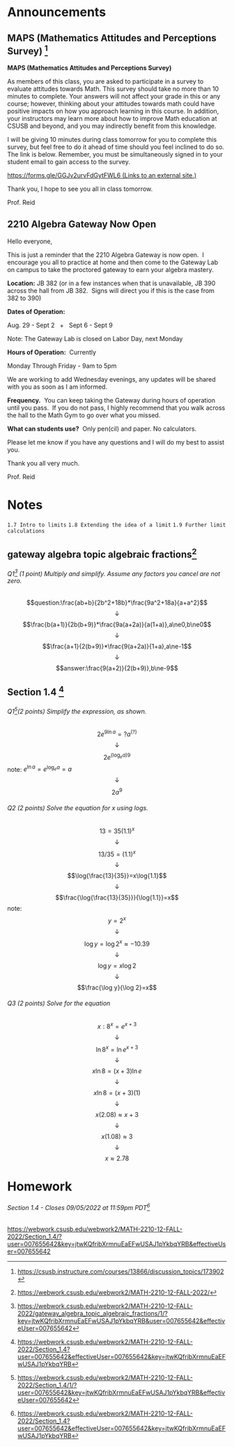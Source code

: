 # Announcements
## MAPS (Mathematics Attitudes and Perceptions Survey) [^1]
**MAPS (Mathematics Attitudes and Perceptions Survey)**  
  
As members of this class, you are asked to participate in a survey to evaluate attitudes towards Math. This survey should take no more than 10 minutes to complete. Your answers will not affect your grade in this or any course; however, thinking about your attitudes towards math could have positive impacts on how you approach learning in this course. In addition, your instructors may learn more about how to improve Math education at CSUSB and beyond, and you may indirectly benefit from this knowledge.  
  
I will be giving 10 minutes during class tomorrow for you to complete this survey, but feel free to do it ahead of time should you feel inclined to do so. The link is below. Remember, you must be simultaneously signed in to your student email to gain access to the survey.  
  
[https://forms.gle/GGJv2urvFdGytFWL6 (Links to an external site.)](https://forms.gle/GGJv2urvFdGytFWL6)  
  
Thank you, I hope to see you all in class tomorrow.  
  
  
Prof. Reid

## 2210 Algebra Gateway Now Open
Hello everyone,  
  
This is just a reminder that the 2210 Algebra Gateway is now open.  I encourage you all to practice at home and then come to the Gateway Lab on campus to take the proctored gateway to earn your algebra mastery.

**Location:** JB 382 (or in a few instances when that is unavailable, JB 390 across the hall from JB 382.  Signs will direct you if this is the case from 382 to 390) 

**Dates of Operation:**

Aug. 29 - Sept 2   +   Sept 6 - Sept 9

Note: The Gateway Lab is closed on Labor Day, next Monday

**Hours of Operation:**  Currently 

Monday Through Friday - 9am to 5pm

We are working to add Wednesday evenings, any updates will be shared with you as soon as I am informed.

**Frequency.**  You can keep taking the Gateway during hours of operation until you pass.  If you do not pass, I highly recommend that you walk across the hall to the Math Gym to go over what you missed.

**What can students use?**  Only pen(cil) and paper. No calculators.  
  

Please let me know if you have any questions and I will do my best to assist you.

Thank you all very much.  
  
  
Prof. Reid

# Notes
`1.7 Intro to limits`
`1.8 Extending the idea of a limit`
`1.9 Further limit calculations`

## gateway algebra topic algebraic fractions[^2]
###### Q1[^3] (1 point) Multiply and simplify. Assume any factors you cancel are not zero.
$$question:\frac{ab+b}{2b^2+18b}*\frac{9a^2+18a}{a+a^2}$$
$$\downarrow$$
$$\frac{b(a+1)}{2b(b+9)}*\frac{9a(a+2a)}{a(1+a)},a\ne0,b\ne0$$
$$\downarrow$$
$$\frac{a+1}{2(b+9)}*\frac{9(a+2a)}{1+a},a\ne-1$$
$$\downarrow$$
$$answer:\frac{9(a+2)}{2(b+9)},b\ne-9$$
## Section 1.4 [^4]
###### Q1[^5](2 points) Simplify the expression, as shown.
$$2e^{9\ln a}=?a^{(?)}$$
$$\downarrow$$
$$2e^{(\log_{e}a)9}$$
note: $e^{\ln a}=e^{\log_{e}a}=a$ $$\downarrow$$
$$2a^{9}$$
###### Q2 (2 points) Solve the equation for $x$ using logs.
$$13=35(1.1)^x$$
$$\downarrow$$
$$13/35=(1.1)^x$$
$$\downarrow$$
$$\log{\frac{13}{35}}=x\log{1.1}$$
$$\downarrow$$
$$\frac{\log{\frac{13}{35}}}{\log{1.1}}=x$$
note:
$$y=2^x$$
$$\downarrow$$
$$\log y=\log 2^x\approx-10.39$$
$$\downarrow$$
$$\log y=x\log 2$$
$$\downarrow$$
$$\frac{\log y}{\log 2}=x$$

###### Q3 (2 points) Solve for the equation
$$x:8^{x}=e^{x+3}$$
$$\downarrow$$
$$\ln{8^{x}}=\ln{e^{x+3}}$$
$$\downarrow$$
$$x\ln{8}=(x+3)\ln{e}$$
$$\downarrow$$
$$x\ln{8}=(x+3)(1)$$
$$\downarrow$$
$$x(2.08)\approx x+3$$
$$\downarrow$$
$$x(1.08)\approx 3$$
$$\downarrow$$
$$x\approx 2.78$$
# Homework
###### Section 1.4 - Closes 09/05/2022 at 11:59pm PDT[^4]
https://webwork.csusb.edu/webwork2/MATH-2210-12-FALL-2022/Section_1.4/?user=007655642&key=jtwKQfribXrmnuEaEFwUSAJ1pYkbqYRB&effectiveUser=007655642





[^1]: https://csusb.instructure.com/courses/13866/discussion_topics/173902
[^2]: https://webwork.csusb.edu/webwork2/MATH-2210-12-FALL-2022/
[^3]: https://webwork.csusb.edu/webwork2/MATH-2210-12-FALL-2022/gateway_algebra_topic_algebraic_fractions/1/?key=jtwKQfribXrmnuEaEFwUSAJ1pYkbqYRB&user=007655642&effectiveUser=007655642 
[^4]: https://webwork.csusb.edu/webwork2/MATH-2210-12-FALL-2022/Section_1.4?user=007655642&effectiveUser=007655642&key=jtwKQfribXrmnuEaEFwUSAJ1pYkbqYRB
[^5]: https://webwork.csusb.edu/webwork2/MATH-2210-12-FALL-2022/Section_1.4/1/?user=007655642&key=jtwKQfribXrmnuEaEFwUSAJ1pYkbqYRB&effectiveUser=007655642